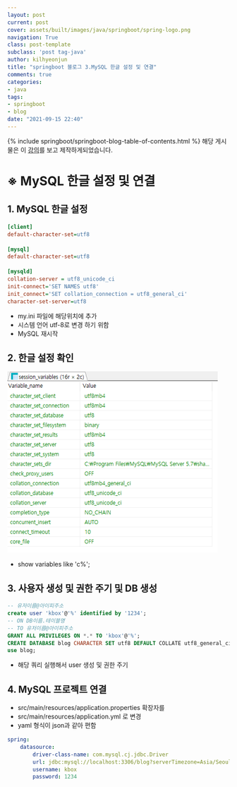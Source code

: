```yaml
---
layout: post
current: post
cover: assets/built/images/java/springboot/spring-logo.png
navigation: True
class: post-template
subclass: 'post tag-java'
author: kilhyeonjun
title: "springboot 블로그 3.MySQL 한글 설정 및 연결" 
comments: true
categories:
- java
tags:
- springboot
- blog
date: "2021-09-15 22:40"
---
```

{% include springboot/springboot-blog-table-of-contents.html %}
해당 게시물은 이 [강의](https://edu.goorm.io/lecture/24605/스프링부트-나만의-블로그-만들기)를 보고 제작하게되었습니다.

# ※ MySQL 한글 설정 및 연결

## 1. MySQL 한글 설정
~~~ini
[client]
default-character-set=utf8

[mysql]
default-character-set=utf8

[mysqld]
collation-server = utf8_unicode_ci
init-connect='SET NAMES utf8'
init_connect='SET collation_connection = utf8_general_ci'
character-set-server=utf8
~~~
- my.ini 파일에 해당위치에 추가
- 시스템 언어 utf-8로 변경 하기 위함
- MySQL 재시작

## 2. 한글 설정 확인
![img](assets/built/images/java/springboot/mysqlutf8.PNG)
- show variables like 'c%';

## 3. 사용자 생성 및 권한 주기 및 DB 생성
~~~sql
-- 유저이름@아이피주소
create user 'kbox'@'%' identified by '1234';
-- ON DB이름.테이블명
-- TO 유저이름@아이피주소
GRANT ALL PRIVILEGES ON *.* TO 'kbox'@'%';
CREATE DATABASE blog CHARACTER SET utf8 DEFAULT COLLATE utf8_general_ci;
use blog;
~~~
- 해당 쿼리 실행해서 user 생성 및 권한 주기

## 4. MySQL 프로젝트 연결
- src/main/resources/application.properties 확장자를
- src/main/resources/application.yml 로 변경
- yaml 형식이 json과 같아 편함
~~~yml
spring:
    datasource:
        driver-class-name: com.mysql.cj.jdbc.Driver
        url: jdbc:mysql://localhost:3306/blog?serverTimezone=Asia/Seoul
        username: kbox
        password: 1234
~~~